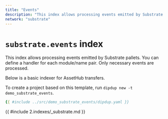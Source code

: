 ```yaml
---
title: "Events"
description: "This index allows processing events emitted by Substrate pallets. You can define a handler for each module/name pair. Only necessary events are processed."
network: "substrate"
---
```


# `substrate.events` index

This index allows processing events emitted by Substrate pallets. You can define a handler for each module/name pair. Only necessary events are processed.

Below is a basic indexer for AssetHub transfers.

To create a project based on this template, run `dipdup new -t demo_substrate_events`.

```yaml [dipdup.yaml]
{{ #include ../src/demo_substrate_events/dipdup.yaml }}
```

{{ #include 2.indexes/_substrate.md }}

